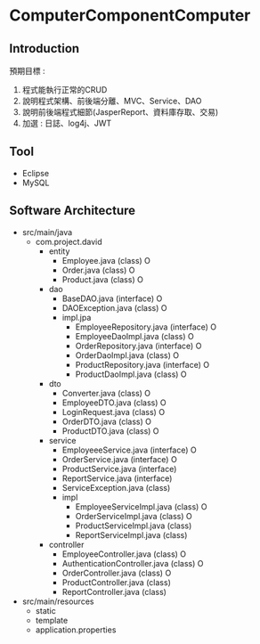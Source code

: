 # ComputerComponentComputer
## Introduction
預期目標 :<br>
1. 程式能執行正常的CRUD
2. 說明程式架構、前後端分離、MVC、Service、DAO
3. 說明前後端程式細節(JasperReport、資料庫存取、交易)
4. 加選 : 日誌、log4j、JWT
## Tool
- Eclipse
- MySQL
## Software Architecture
- src/main/java
  - com.project.david
    - entity
      - Employee.java (class) O
      - Order.java (class) O
      - Product.java (class) O
    - dao
      - BaseDAO.java (interface) O
      - DAOException.java (class) O
      - impl.jpa
        - EmployeeRepository.java (interface) O
        - EmployeeDaoImpl.java (class) O
        - OrderRepository.java (interface) O
        - OrderDaoImpl.java (class) O
        - ProductRepository.java (interface) O
        - ProductDaoImpl.java (class) O
    - dto
      - Converter.java (class) O
      - EmployeeDTO.java (class) O
      - LoginRequest.java (class) O
      - OrderDTO.java (class) O
      - ProductDTO.java (class) O
    - service
      - EmployeeeService.java (interface) O
      - OrderService.java (interface) O
      - ProductService.java (interface)
      - ReportService.java (interface)
      - ServiceException.java (class)
      - impl
        - EmployeeServiceImpl.java (class) O
        - OrderServiceImpl.java (class) O
        - ProductServiceImpl.java (class)
        - ReportServiceImpl.java (class)
    - controller
      - EmployeeController.java (class) O
      - AuthenticationController.java (class) O
      - OrderController.java (class) O
      - ProductController.java (class)
      - ReportController.java (class)
- src/main/resources
  - static
  - template
  - application.properties
